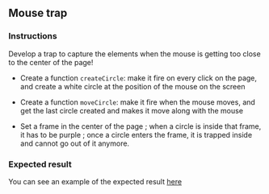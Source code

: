 ## Mouse trap

### Instructions

Develop a trap to capture the elements when the mouse is getting too close to the center of the page!

- Create a function `createCircle`: make it fire on every click on the page, and create a white circle at the position of the mouse on the screen

- Create a function `moveCircle`: make it fire when the mouse moves, and get the last circle created and makes it move along with the mouse

- Set a frame in the center of the page ; when a circle is inside that frame, it has to be purple ; once a circle enters the frame, it is trapped inside and cannot go out of it anymore.

### Expected result

You can see an example of the expected result [here](https://youtu.be/qF843P-V2Yw)
